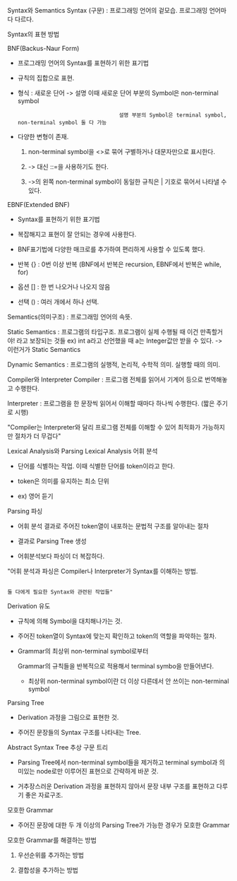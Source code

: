 Syntax와 Semantics
Syntax (구문) : 프로그래밍 언어의 겉모습. 프로그래밍 언어마다 다르다.

 

Syntax의 표현 방법

BNF(Backus-Naur Form)

- 프로그래밍 언어의 Syntax를 표현하기 위한 표기법

- 규칙의 집합으로 표현.

- 형식 : 새로운 단어 -> 설명  이때 새로운 단어 부분의 Symbol은 non-terminal symbol

                                      설명 부분의 Symbol은 terminal symbol, non-terminal symbol 둘 다 가능

- 다양한 변형이 존재. 

  1) non-terminal symbol을  <>로 묶어 구별하거나 대문자만으로 표시한다.

  2) -> 대신 ::=을 사용하기도 한다.

  3) ->의 왼쪽 non-terminal symbol이 동일한 규칙은 | 기호로 묶어서 나타낼 수 있다.

 

EBNF(Extended BNF)

- Syntax를 표현하기 위한 표기법

- 복잡해지고 표현이 잘 안되는 경우에 사용한다.

- BNF표기법에 다양한 매크로를 추가하여 편리하게 사용할 수 있도록 했다.

- 반복 {} : 0번 이상 반복 (BNF에서 반복은 recursion, EBNF에서 반복은 while, for)

- 옵션 [] : 한 번 나오거나 나오지 않음

- 선택 () : 여러 개에서 하나 선택.

 

Semantics(의미구조) : 프로그래밍 언어의 속뜻.

Static Semantics : 프로그램의 타입구조. 프로그램이 실제 수행될 때 이건 만족할거야! 라고 보장되는 것들                              ex) int a라고 선언했을 때 a는 Integer값만 받을 수 있다. -> 이런거가 Static Semantics

Dynamic Semantics : 프로그램의 실행적, 논리적, 수학적 의미. 실행할 때의 의미.

Compiler와 Interpreter
Compiler : 프로그램 전체를 읽어서 기계어 등으로 번역해놓고 수행한다.

 

Interpreter : 프로그램을 한 문장씩 읽어서 이해할 때마다 하나씩 수행한다. (짧은 주기로 시행)

 

"Compiler는 Interpreter와 달리 프로그램 전체를 이해할 수 있어 최적화가 가능하지만 절차가 더 무겁다"

 

Lexical Analysis와 Parsing
Lexical Analysis 어휘 분석

- 단어를 식별하는 작업. 이때 식별한 단어를 token이라고 한다.

- token은 의미를 유지하는 최소 단위

- ex) 영어 듣기

 

Parsing 파싱

- 어휘 분석 결과로 주어진 token열이 내포하는 문법적 구조를 알아내는 절차

- 결과로 Parsing Tree 생성

- 어휘분석보다 파싱이 더 복잡하다.

 

"어휘 분석과 파싱은 Compiler나 Interpreter가 Syntax를 이해하는 방법.

                                                                                 둘 다에게 필요한 Syntax와 관련된 작업들"

Derivation 유도
- 규칙에 의해 Symbol을 대치해나가는 것.

- 주어진 token열이 Syntax에 맞는지 확인하고 token의 역할을 파악하는 절차.

- Grammar의 최상위 non-terminal symbol로부터

  Grammar의 규칙들을 반복적으로 적용해서 terminal symbo을 만들어낸다.

  * 최상위 non-terminal symbol이란 더 이상 다른데서 안 쓰이는 non-terminal symbol

 

Parsing Tree
- Derivation 과정을 그림으로 표현한 것.

- 주어진 문장들의 Syntax 구조를 나타내는 Tree.

 

Abstract Syntax Tree 추상 구문 트리
- Parsing Tree에서 non-terminal symbol들을 제거하고 terminal symbol과 의미있는 node로만 이루어진 표현으로 간략하게 바꾼 것.

- 거추장스러운 Derivation 과정을 표현하지 않아서 문장 내부 구조를 표현하고 다루기 좋은 자료구조.

 

모호한 Grammar
- 주어진 문장에 대한 두 개 이상의 Parsing Tree가 가능한 경우가 모호한 Grammar

 

모호한 Grammar를 해결하는 방법

1) 우선순위를 추가하는 방법

2) 결합성을 추가하는 방법
